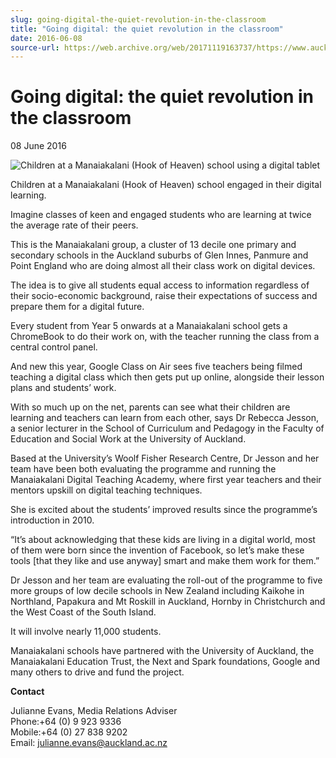```yaml
---
slug: going-digital-the-quiet-revolution-in-the-classroom
title: "Going digital: the quiet revolution in the classroom"
date: 2016-06-08
source-url: https://web.archive.org/web/20171119163737/https://www.auckland.ac.nz/en/about/news-events-and-notices/news/news-2016/06/going-digital-quiet-revolution-in-the-classroom.html
---
```

Going digital: the quiet revolution in the classroom
====================================================

08 June 2016

![Children at a Manaiakalani (Hook of Heaven) school using a digital tablet](https://www.auckland.ac.nz/en/about/news-events-and-notices/news/news-2016/06/going-digital-quiet-revolution-in-the-classroom/_jcr_content/par/textimage/image.img.jpg/1477519473644.jpg "Google Class OnAir Manaiakalani children")

Children at a Manaiakalani (Hook of Heaven) school engaged in their digital learning.

Imagine classes of keen and engaged students who are learning at twice the average rate of their peers.

This is the Manaiakalani group, a cluster of 13 decile one primary and secondary schools in the Auckland suburbs of Glen Innes, Panmure and Point England who are doing almost all their class work on digital devices.

The idea is to give all students equal access to information regardless of their socio-economic background, raise their expectations of success and prepare them for a digital future.

Every student from Year 5 onwards at a Manaiakalani school gets a ChromeBook to do their work on, with the teacher running the class from a central control panel.

And new this year, Google Class on Air sees five teachers being filmed teaching a digital class which then gets put up online, alongside their lesson plans and students’ work.

With so much up on the net, parents can see what their children are learning and teachers can learn from each other, says Dr Rebecca Jesson, a senior lecturer in the School of Curriculum and Pedagogy in the Faculty of Education and Social Work at the University of Auckland.

Based at the University’s Woolf Fisher Research Centre, Dr Jesson and her team have been both evaluating the programme and running the Manaiakalani Digital Teaching Academy, where first year teachers and their mentors upskill on digital teaching techniques.

She is excited about the students’ improved results since the programme’s introduction in 2010.

“It’s about acknowledging that these kids are living in a digital world, most of them were born since the invention of Facebook, so let’s make these tools \[that they like and use anyway\] smart and make them work for them.”

Dr Jesson and her team are evaluating the roll-out of the programme to five more groups of low decile schools in New Zealand including Kaikohe in Northland, Papakura and Mt Roskill in Auckland, Hornby in Christchurch and the West Coast of the South Island.

It will involve nearly 11,000 students.

Manaiakalani schools have partnered with the University of Auckland, the Manaiakalani Education Trust, the Next and Spark foundations, Google and many others to drive and fund the project.

**Contact**

Julianne Evans, Media Relations Adviser  
Phone:+64 (0) 9 923 9336  
Mobile:+64 (0) 27 838 9202  
Email: [julianne.evans@auckland.ac.nz](mailto:julianne.evans@auckland.ac.nz)